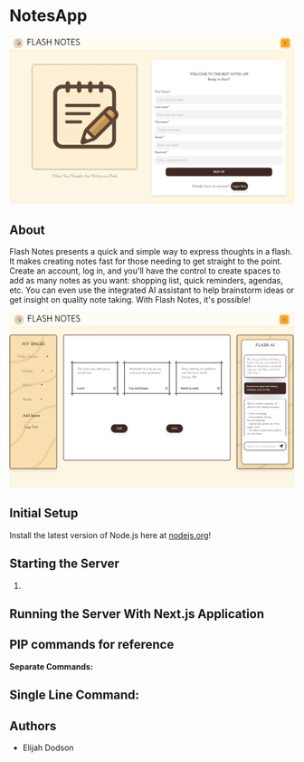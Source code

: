 # NotesApp

![Alt text](notes-app-web/public/images/readme/flashnotesfrontpage.png)

## About

Flash Notes presents a quick and simple way to express thoughts in a flash. It makes creating notes fast for those
needing to get straight to the point. Create an account, log in, and you'll have the control to create spaces to add
as many notes as you want: shopping list, quick reminders, agendas, etc. You can even use the integrated AI assistant
to help brainstorm ideas or get insight on quality note taking. With Flash Notes, it's possible!

![Alt text](notes-app-web/public/images/readme/flashnotesgallery.png)

## Initial Setup

Install the latest version of Node.js here at [nodejs.org](https://nodejs.org/en/download/package-manager)!

## Starting the Server

1. 



## Running the Server With Next.js Application


## PIP commands for reference

<b>Separate Commands:</b>

<b>Single Line Command:</b> 
-


## Authors

- Elijah Dodson


